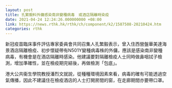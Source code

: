 ```yaml
---
layout: post
title: 孔繁毅料外傭感染南非變種病毒　或酒店隔離時染疫
date: 2021-04-24 12:24:26.000000000 +08:00
link: https://news.rthk.hk/rthk/ch/component/k2/1587508-20210424.htm
categories: rthk
---
```


新冠疫苗臨床事件評估專家委員會共同召集人孔繁毅表示，曾入住西營盤華美達海景酒店隔離檢疫、初步懷疑帶有N501Y變種病毒株的外傭，應該是感染南非變種病毒，有機會是在酒店隔離時感染。他建議要對隔離檢疫人士同時做鼻咽拭子檢測，增加準確性，並在檢疫期完結後，再做檢測「包底」。

港大公共衞生學院教授潘烈文就說，從種種環境因素來看，病毒的確有可能透過空氣傳播，因此不建議住在檢疫酒店的人士打開房間的窗，在走廊期間亦要帶口罩。
